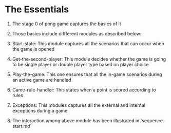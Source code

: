 # The Essentials

1. The stage 0 of pong game captures the basics of it

1. Those basics include diffferent modules as described below:

  1. Start-state: This module captures all the scenarios that can occur
  when the game is opened

  1. Get-the-second-player: This module decides whether the game is going to be
  single player or double player type based on player choice
  
  1. Play-the-game: This one ensures that all the in-game scenarios
  during an active game are handled

  1. Game-rule-handler: This states when a point is scored according to rules

  1. Exceptions: This modules captures all the external and internal
  exceptions during a game

1. The interaction among above module has been illustrated in 'sequence-start.md'
